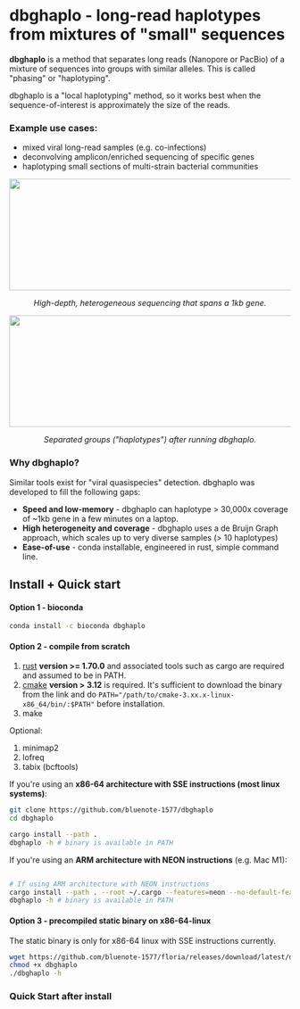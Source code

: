 # dbghaplo - long-read haplotypes from mixtures of "small" sequences

**dbghaplo** is a method that separates long reads (Nanopore or PacBio) of a mixture of sequences into groups with similar alleles. This is called "phasing" or "haplotyping". 

dbghaplo is a "local haplotyping" method, so it works best when the sequence-of-interest is approximately the size of the reads. 

### Example use cases:

* mixed viral long-read samples (e.g. co-infections)
* deconvolving amplicon/enriched sequencing of specific genes
* haplotyping small sections of multi-strain bacterial communities

<p align="center">
  <img width="600" height="200" src="https://github.com/user-attachments/assets/c0a82bb5-7feb-4d13-ab59-04da2bce52b3", caption="asdf">
</p>
<p align="center">
  <i>
High-depth, heterogeneous sequencing that spans a 1kb gene.
  </i>
</p>

<p align="center">
  <img width="600" height="200" src="https://github.com/user-attachments/assets/34cb8bcf-8f23-47e4-b2f6-8515a21d3cf4", caption="asdf">
</p>
<p align="center">
  <i>
Separated groups ("haplotypes") after running dbghaplo.
  </i>
</p>

### Why dbghaplo?

Similar tools exist for "viral quasispecies" detection. dbghaplo was developed to fill the following gaps:

* **Speed and low-memory** - dbghaplo can haplotype > 30,000x coverage of ~1kb gene in a few minutes on a laptop.
* **High heterogeneity and coverage** - dbghaplo uses a de Bruijn Graph approach, which scales up to very diverse samples (> 10 haplotypes)
* **Ease-of-use** - conda installable, engineered in rust, simple command line. 

## Install + Quick start 

#### Option 1 - bioconda

```sh
conda install -c bioconda dbghaplo
```

#### Option 2 - compile from scratch

1. [rust](https://www.rust-lang.org/tools/install) **version >= 1.70.0** and associated tools such as cargo are required and assumed to be in PATH.
2. [cmake](https://cmake.org/download/) **version > 3.12** is required. It's sufficient to download the binary from the link and do `PATH="/path/to/cmake-3.xx.x-linux-x86_64/bin/:$PATH"` before installation. 
3. make 

Optional:

1. minimap2
2. lofreq
3. tabix (bcftools)

If you're using an **x86-64 architecture with SSE instructions (most linux systems)**: 

```sh
git clone https://github.com/bluenote-1577/dbghaplo
cd dbghaplo

cargo install --path . 
dbghaplo -h # binary is available in PATH
```

If you're using an **ARM architecture with NEON instructions** (e.g. Mac M1): 

```sh

# If using ARM architecture with NEON instructions
cargo install --path . --root ~/.cargo --features=neon --no-default-features
dbghaplo -h # binary is available in PATH

```

#### Option 3 - precompiled static binary on **x86-64-linux**

The static binary is only for x86-64 linux with SSE instructions currently. 

```sh
wget https://github.com/bluenote-1577/floria/releases/download/latest/dbghaplo
chmod +x dbghaplo
./dbghaplo -h
```

### Quick Start after install 

```sh
```
